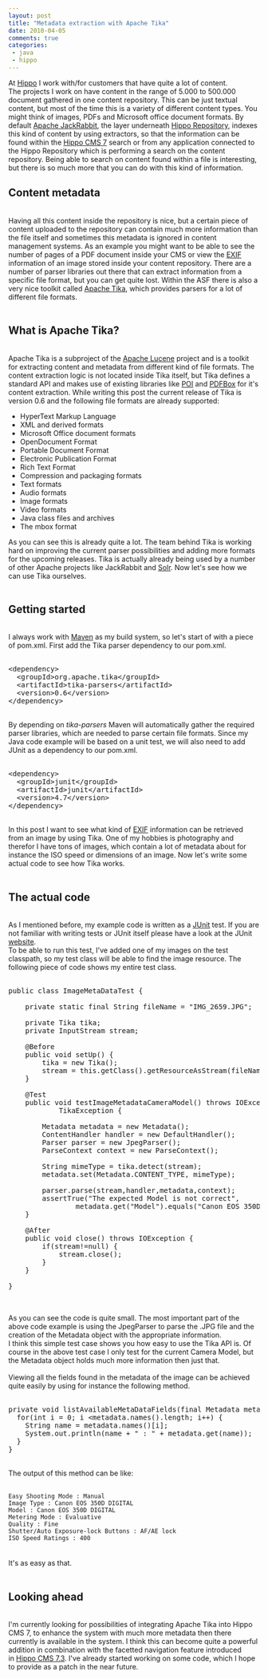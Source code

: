 ```yaml
---
layout: post
title: "Metadata extraction with Apache Tika"
date: 2010-04-05
comments: true
categories:
 - java
 - hippo
---
```


At <a href="http://www.onehippo.com/">Hippo</a> I work with/for customers that have quite a lot of content. The&nbsp;projects I work on have content in the range of 5.000 to 500.000 document gathered in one content repository. This can be just textual content, but most of the time this is a variety of different content types. You might think of images, PDFs and Microsoft office document formats. By default <a href="http://jackrabbit.apache.org/">Apache JackRabbit</a>, the layer underneath <a href="http://docs.onehippo.org/">Hippo Repository</a>, indexes this kind of content by using extractors, so that the information can be found within the&nbsp;<a href="http://docs.onehippo.org/">Hippo CMS 7</a>&nbsp;search or from any application connected to the Hippo Repository which is performing a search on the content repository. Being able to search on content found within a file is interesting, but there is so much more that you can do with this kind of information.

<h2>Content metadata</h2><br />Having all this content inside the repository is nice, but a certain piece of content uploaded to the repository can contain much more information than the file itself and sometimes this metadata is ignored in content management systems. As an example you might want to be able to see the number of pages of a PDF document inside your CMS or view the <a href="http://en.wikipedia.org/wiki/Exchangeable_image_file_format">EXIF</a> information of an image stored inside your content repository. There are a number of parser libraries out there that can extract information from a specific file format, but you can get quite lost. Within the ASF there is also a very nice toolkit called <a href="http://lucene.apache.org/tika/">Apache Tika</a>, which provides parsers for a lot of different file formats.<br /><br /><h2>What is Apache Tika?</h2><br /><div>Apache Tika is a subproject of the <a href="http://lucene.apache.org/">Apache Lucene</a> project and is a toolkit for extracting content and metadata from different kind of file formats. The content extraction logic is not located inside Tika itself, but&nbsp;Tika&nbsp;defines a standard API and makes use of existing libraries like <a href="http://poi.apache.org/">POI</a>&nbsp;and <a href="http://pdfbox.apache.org/">PDFBox</a>&nbsp;for it's content extraction.&nbsp;While writing this post the current release of Tika is version 0.6 and the following file formats are already supported:&nbsp;</div><ul><li>HyperText Markup Language</li><li>XML and derived formats</li><li>Microsoft Office document formats</li><li>OpenDocument Format</li><li>Portable Document Format</li><li>Electronic Publication Format</li><li>Rich Text Format</li><li>Compression and packaging formats</li><li>Text formats</li><li>Audio formats</li><li>Image formats</li><li>Video formats</li><li>Java class files and archives</li><li>The mbox format</li></ul><div>As you can see this is already quite a lot. The team behind Tika is working hard on improving the current parser possibilities and adding more formats for the upcoming releases. Tika is actually already being used by a number of other Apache projects like JackRabbit and <a href="http://lucene.apache.org/solr/">Solr</a>. Now let's see how we can use Tika ourselves.<br /><br /></div><h2>Getting started</h2><br />I always work with <a href="http://maven.apache.org/">Maven</a> as my build system, so let's start of with a piece of pom.xml. First add the Tika parser dependency to our pom.xml.<br /><br /><pre class="brush: xml">&lt;dependency&gt;<br />  &lt;groupId&gt;org.apache.tika&lt;/groupId&gt;<br />  &lt;artifactId&gt;tika-parsers&lt;/artifactId&gt;<br />  &lt;version&gt;0.6&lt;/version&gt;<br />&lt;/dependency&gt;<br /></pre><br />By depending on <i>tika-parsers</i>&nbsp;Maven will automatically gather the required parser libraries, which are needed to parse certain file formats. Since my Java code example will be based on a unit test, we will also need to add JUnit as a dependency to our pom.xml.<br /><br /><pre class="brush: xml">&lt;dependency&gt;<br />&nbsp;&nbsp;&lt;groupId&gt;junit&lt;/groupId&gt;<br />&nbsp;&nbsp;&lt;artifactId&gt;junit&lt;/artifactId&gt;<br />&nbsp;&nbsp;&lt;version&gt;4.7&lt;/version&gt;<br />&lt;/dependency&gt;<br /></pre><br />In this post I want to see what kind of&nbsp;<a href="http://en.wikipedia.org/wiki/Exchangeable_image_file_format">EXIF</a>&nbsp;information can be retrieved from an image by using Tika.&nbsp;One of my hobbies is photography and therefor I have tons of images, which contain a lot of metadata about for instance the ISO speed or dimensions of an image.&nbsp;Now let's write some actual code to see how Tika works.<br /><br /><h2>The actual code</h2><br />As I mentioned before, my&nbsp;example&nbsp;code is written as a <a href="http://www.junit.org/">JUnit</a> test. If you are not familiar with writing tests or JUnit itself please have a look at the JUnit <a href="http://www.junit.org/">website</a>.<br />To be able to run this test, I've added one of my images on the test classpath, so my test class will be able to find the image resource. The following piece of code shows my entire test class.<br /><br /><pre class="brush: java">public class ImageMetaDataTest {<br /><br />    private static final String fileName = "IMG_2659.JPG";<br /><br />    private Tika tika;<br />    private InputStream stream;<br /><br />    @Before<br />    public void setUp() {<br />        tika = new Tika();<br />        stream = this.getClass().getResourceAsStream(fileName);<br />    }<br /><br />    @Test<br />    public void testImageMetadataCameraModel() throws IOException, SAXException, <br />            TikaException {<br /><br />        Metadata metadata = new Metadata();<br />        ContentHandler handler = new DefaultHandler();<br />        Parser parser = new JpegParser();<br />        ParseContext context = new ParseContext();<br /><br />        String mimeType = tika.detect(stream);<br />        metadata.set(Metadata.CONTENT_TYPE, mimeType);<br /><br />        parser.parse(stream,handler,metadata,context);<br />        assertTrue("The expected Model is not correct", <br />                metadata.get("Model").equals("Canon EOS 350D DIGITAL"));<br />    }<br /><br />    @After<br />    public void close() throws IOException {<br />        if(stream!=null) {<br />            stream.close();<br />        }<br />    }<br /><br />}<br /><br /></pre><br />As you can see the code is quite small. The most important part of the above code example is using the&nbsp;JpegParser to parse the .JPG file&nbsp;and the creation of the Metadata object with the appropriate information.<br />I think this simple test case shows you how easy to use the Tika API is. Of course in the above test case I only test for the current Camera Model, but the Metadata object holds much more information then just that.<br /><br />Viewing all the&nbsp;fields found in the metadata of the image can be achieved quite easily by using for instance the following method.<br /><br /><pre class="brush: java">private void listAvailableMetaDataFields(final Metadata metadata) {<br />  for(int i = 0; i &lt;metadata.names().length; i++) {<br />    String name = metadata.names()[i];<br />    System.out.println(name + " : " + metadata.get(name));<br />  }<br />}<br /></pre><br />The output of this method can be like:<br /><br /><code><br />Easy Shooting Mode : Manual<br />Image Type : Canon EOS 350D DIGITAL<br />Model : Canon EOS 350D DIGITAL<br />Metering Mode : Evaluative<br />Quality : Fine<br />Shutter/Auto Exposure-lock Buttons : AF/AE lock<br />ISO Speed Ratings : 400<br /></code><br /><br />It's as easy as that.<br /><br /><h2>Looking ahead</h2><br />I'm currently looking for possibilities of integrating Apache Tika into Hippo CMS 7, to enhance the system with much more metadata then there currently is available in the system. I think this can become quite a powerful addition in combination with the&nbsp;facetted navigation feature introduced in&nbsp;<a href="http://www.onehippo.com/en/news/2010/03/CMS+7.3.html">Hippo CMS 7.3</a>. I've already started working on some code, which I hope to provide as a patch in the near future.
